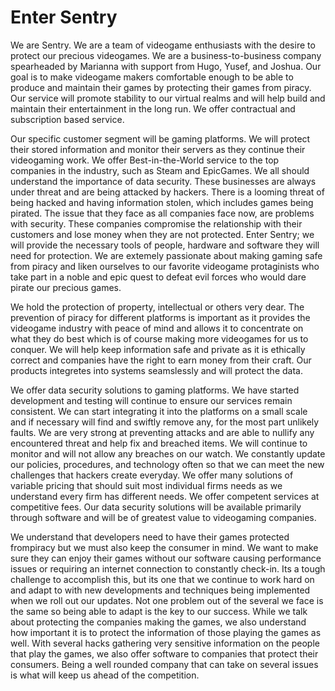 # Enter Sentry

We are Sentry. We are a team of videogame enthusiasts with the desire to protect our precious videogames. We are a business-to-business company spearheaded by Marianna with support from Hugo, Yusef, and Joshua. Our goal is to make videogame makers comfortable enough to be able to produce and maintain their games by protecting their games from piracy. Our service will promote stability to our virtual realms and will help build and maintain their entertainment in the long run.  We offer contractual and subscription based service. 

Our specific customer segment will be gaming platforms. We will protect their stored information and monitor their servers as they continue their videogaming work. We offer Best-in-the-World service to the top companies in the industry, such as Steam and EpicGames. We all should understand the importance of data security. These businesses are always under threat and are being attacked by hackers. There is a looming threat of being hacked and having information stolen, which includes games being pirated. The issue that they face as all companies face now, are problems with security. These companies compromise the relationship with their customers and lose money when they are not protected. Enter Sentry; we will provide the necessary tools of people, hardware and software they will need for protection. We are extemely passionate about making gaming safe from piracy and liken ourselves to our favorite videogame protaginists who take part in a noble and epic quest to defeat evil forces who would dare pirate our precious games.  

We hold the protection of property, intellectual or others very dear. The prevention of piracy for different platforms is important as it provides the videogame industry with peace of mind and allows it to concentrate on what they do best which is of course making more videogames for us to conquer. We will help keep information safe and private as it is ethically correct and companies have the right to earn money from their craft. Our products integretes into systems seamslessly and will protect the data.

We offer data security solutions to gaming platforms. We have started development and testing will continue to ensure our services remain  consistent. We can start integrating it into the platforms on a small scale and if necessary will find and swiftly remove any, for the most part unlikely faults. We are very strong at preventing attacks and are able to nullify any encountered threat and help fix and breached items. We will continue to monitor and will not allow any breaches on our watch. We constantly update our policies, procedures, and technology often so that we can meet the new challenges that hackers create everyday. We offer many solutions of variable pricing that should suit most individual firms needs as we understand every firm has different needs. We offer competent services at competitive fees. Our data security solutions will be available primarily through software and will be of greatest value to videogaming companies.

We understand that developers need to have their games protected frompiracy but we must also keep the consumer in mind. We want to make sure they can enjoy their games without our software causing performance issues or requiring an internet connection to constantly check-in. Its a tough challenge to accomplish this, but its one that we continue to work hard on and adapt to with new developments and techniques being implemented when we roll out our updates. Not one problem out of the several we face is the same so being able to adapt is the key to our success. While we talk about protecting the companies making the games, we also understand how important it is to protect the information of those playing the games as well. With several hacks gathering very sensitive information on the people that play the games, we also offer software to companies that protect their consumers. Being a well rounded company that can take on several issues is what will keep us ahead of the competition.

